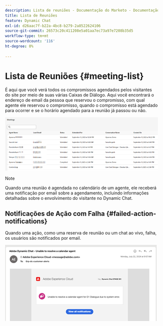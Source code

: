 ```yaml
---
description: Lista de reuniões - Documentação do Marketo - Documentação do produto
title: Lista de Reuniões
feature: Dynamic Chat
exl-id: d26aac7f-b22a-4bc8-b279-2a8522624106
source-git-commit: 26573c20c411208e5a01aa7ec73a97e7208b35d5
workflow-type: tm+mt
source-wordcount: '116'
ht-degree: 0%

---
```


# Lista de Reuniões {#meeting-list}

É aqui que você verá todos os compromissos agendados pelos visitantes do site por meio de suas várias Caixas de Diálogo. Aqui você encontrará o endereço de email da pessoa que reservou o compromisso, com qual agente ele reservou o compromisso, quando o compromisso está agendado para ocorrer e se o horário agendado para a reunião já passou ou não.

![](assets/meeting-list-1.png)

>[!NOTE]
>
>Quando uma reunião é agendada no calendário de um agente, ele receberá uma notificação por email sobre a agendamento, incluindo informações detalhadas sobre o envolvimento do visitante no Dynamic Chat.

## Notificações de Ação com Falha {#failed-action-notifications}

Quando uma ação, como uma reserva de reunião ou um chat ao vivo, falha, os usuários são notificados por email.

![](assets/meeting-list-2.png)

